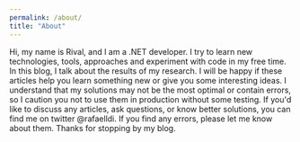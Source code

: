 ```yaml
---
permalink: /about/
title: "About"
---
```


Hi, my name is Rival, and I am a .NET developer. I try to learn new technologies, tools, approaches and experiment with code in my free time. In this blog, I talk about the results of my research. I will be happy if these articles help you learn something new or give you some interesting ideas. I understand that my solutions may not be the most optimal or contain errors, so I caution you not to use them in production without some testing. If you'd like to discuss any articles, ask questions, or know better solutions, you can find me on twitter @rafaelldi. If you find any errors, please let me know about them. Thanks for stopping by my blog.